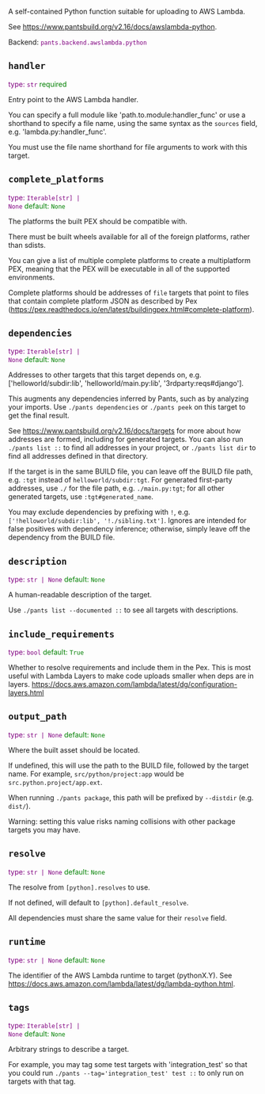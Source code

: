 A self-contained Python function suitable for uploading to AWS Lambda.

See https://www.pantsbuild.org/v2.16/docs/awslambda-python.

Backend: <span style="color: purple"><code>pants.backend.awslambda.python</code></span>

## <code>handler</code>

<span style="color: purple">type: <code>str</code></span>
<span style="color: green">required</span>

Entry point to the AWS Lambda handler.

You can specify a full module like 'path.to.module:handler_func' or use a shorthand to specify a file name, using the same syntax as the `sources` field, e.g. 'lambda.py:handler_func'.

You must use the file name shorthand for file arguments to work with this target.

## <code>complete_platforms</code>

<span style="color: purple">type: <code>Iterable[str] | None</code></span>
<span style="color: green">default: <code>None</code></span>

The platforms the built PEX should be compatible with.

There must be built wheels available for all of the foreign platforms, rather than sdists.

You can give a list of multiple complete platforms to create a multiplatform PEX, meaning that the PEX will be executable in all of the supported environments.

Complete platforms should be addresses of `file` targets that point to files that contain complete platform JSON as described by Pex (https://pex.readthedocs.io/en/latest/buildingpex.html#complete-platform).

## <code>dependencies</code>

<span style="color: purple">type: <code>Iterable[str] | None</code></span>
<span style="color: green">default: <code>None</code></span>

Addresses to other targets that this target depends on, e.g. ['helloworld/subdir:lib', 'helloworld/main.py:lib', '3rdparty:reqs#django'].

This augments any dependencies inferred by Pants, such as by analyzing your imports. Use `./pants dependencies` or `./pants peek` on this target to get the final result.

See https://www.pantsbuild.org/v2.16/docs/targets for more about how addresses are formed, including for generated targets. You can also run `./pants list ::` to find all addresses in your project, or `./pants list dir` to find all addresses defined in that directory.

If the target is in the same BUILD file, you can leave off the BUILD file path, e.g. `:tgt` instead of `helloworld/subdir:tgt`. For generated first-party addresses, use `./` for the file path, e.g. `./main.py:tgt`; for all other generated targets, use `:tgt#generated_name`.

You may exclude dependencies by prefixing with `!`, e.g. `['!helloworld/subdir:lib', '!./sibling.txt']`. Ignores are intended for false positives with dependency inference; otherwise, simply leave off the dependency from the BUILD file.

## <code>description</code>

<span style="color: purple">type: <code>str | None</code></span>
<span style="color: green">default: <code>None</code></span>

A human-readable description of the target.

Use `./pants list --documented ::` to see all targets with descriptions.

## <code>include_requirements</code>

<span style="color: purple">type: <code>bool</code></span>
<span style="color: green">default: <code>True</code></span>

Whether to resolve requirements and include them in the Pex. This is most useful with Lambda Layers to make code uploads smaller when deps are in layers. https://docs.aws.amazon.com/lambda/latest/dg/configuration-layers.html

## <code>output_path</code>

<span style="color: purple">type: <code>str | None</code></span>
<span style="color: green">default: <code>None</code></span>

Where the built asset should be located.

If undefined, this will use the path to the BUILD file, followed by the target name. For example, `src/python/project:app` would be `src.python.project/app.ext`.

When running `./pants package`, this path will be prefixed by `--distdir` (e.g. `dist/`).

Warning: setting this value risks naming collisions with other package targets you may have.

## <code>resolve</code>

<span style="color: purple">type: <code>str | None</code></span>
<span style="color: green">default: <code>None</code></span>

The resolve from `[python].resolves` to use.

If not defined, will default to `[python].default_resolve`.

All dependencies must share the same value for their `resolve` field.

## <code>runtime</code>

<span style="color: purple">type: <code>str | None</code></span>
<span style="color: green">default: <code>None</code></span>

The identifier of the AWS Lambda runtime to target (pythonX.Y). See https://docs.aws.amazon.com/lambda/latest/dg/lambda-python.html.

## <code>tags</code>

<span style="color: purple">type: <code>Iterable[str] | None</code></span>
<span style="color: green">default: <code>None</code></span>

Arbitrary strings to describe a target.

For example, you may tag some test targets with 'integration_test' so that you could run `./pants --tag='integration_test' test ::` to only run on targets with that tag.

